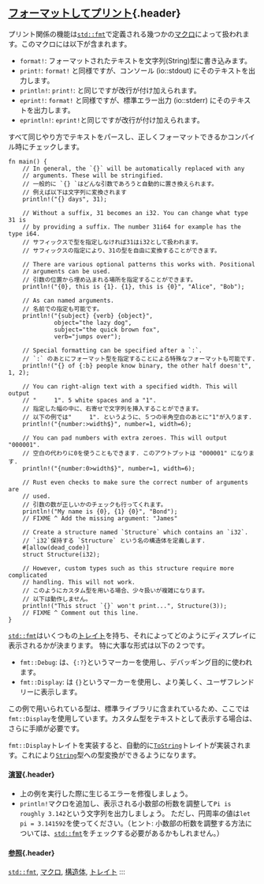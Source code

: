 ## [フォーマットしてプリント](#フォーマットしてプリント){.header}

プリント関係の機能は[`std::fmt`](https://doc.rust-lang.org/std/fmt/)で定義される幾つかの[マクロ](../macros.html)によって扱われます。このマクロには以下が含まれます。

-   `format!`:
    フォーマットされたテキストを文字列(String)型に書き込みます。
-   `print!`: `format!` と同様ですが、コンソール (io::stdout)
    にそのテキストを出力します。
-   `println!`: `print!`: と同じですが改行が付け加えられます。
-   `eprint!`: `format!` と同様ですが、標準エラー出力 (io::stderr)
    にそのテキストを出力します。
-   `eprintln!`: `eprint!`と同じですが改行が付け加えられます。

すべて同じやり方でテキストをパースし、正しくフォーマットできるかコンパイル時にチェックします。

    fn main() {
        // In general, the `{}` will be automatically replaced with any
        // arguments. These will be stringified.
        // 一般的に `{} `はどんな引数であろうと自動的に置き換えられます。
        // 例えば以下は文字列に変換されます
        println!("{} days", 31);

        // Without a suffix, 31 becomes an i32. You can change what type 31 is
        // by providing a suffix. The number 31i64 for example has the type i64.
        // サフィックスで型を指定しなければ31はi32として扱われます。
        // サフィックスの指定により、31の型を自由に変換することができます。

        // There are various optional patterns this works with. Positional
        // arguments can be used.
        // 引数の位置から埋め込まれる場所を指定することができます。
        println!("{0}, this is {1}. {1}, this is {0}", "Alice", "Bob");

        // As can named arguments.
        // 名前での指定も可能です。
        println!("{subject} {verb} {object}",
                 object="the lazy dog",
                 subject="the quick brown fox",
                 verb="jumps over");

        // Special formatting can be specified after a `:`.
        // `:` のあとにフォーマット型を指定することによる特殊なフォーマットも可能です.
        println!("{} of {:b} people know binary, the other half doesn't", 1, 2);

        // You can right-align text with a specified width. This will output
        // "     1". 5 white spaces and a "1".
        // 指定した幅の中に、右寄せで文字列を挿入することができます。
        // 以下の例では"     1". というように、５つの半角空白のあとに"1"が入ります.
        println!("{number:>width$}", number=1, width=6);

        // You can pad numbers with extra zeroes. This will output "000001".
        // 空白の代わりに0を使うこともできます. このアウトプットは "000001" になります.
        println!("{number:0>width$}", number=1, width=6);

        // Rust even checks to make sure the correct number of arguments are
        // used.
        // 引数の数が正しいかのチェックも行ってくれます。
        println!("My name is {0}, {1} {0}", "Bond");
        // FIXME ^ Add the missing argument: "James"

        // Create a structure named `Structure` which contains an `i32`.
        // `i32`保持する `Structure` という名の構造体を定義します.
        #[allow(dead_code)]
        struct Structure(i32);

        // However, custom types such as this structure require more complicated
        // handling. This will not work.
        // このようにカスタム型を用いる場合、少々扱いが複雑になります。
        // 以下は動作しません。
        println!("This struct `{}` won't print...", Structure(3));
        // FIXME ^ Comment out this line.
    }

[`std::fmt`](https://doc.rust-lang.org/std/fmt/)はいくつもの[トレイト](https://doc.rust-lang.org/std/fmt/#formatting-traits)を持ち、それによってどのようにディスプレイに表示されるかが決まります。
特に大事な形式は以下の２つです。

-   `fmt::Debug`:
    は、`{:?}`というマーカーを使用し、デバッギング目的に使われます。
-   `fmt::Display`: は
    `{}`というマーカーを使用し、より美しく、ユーザフレンドリーに表示します。

この例で用いられている型は、標準ライブラリに含まれているため、ここでは`fmt::Display`を使用しています。カスタム型をテキストとして表示する場合は、さらに手順が必要です。

`fmt::Display`トレイトを実装すると、自動的に[`ToString`](https://doc.rust-lang.org/std/string/trait.ToString.html)トレイトが実装されます。これにより[`String`](../std/str.html)型への型変換ができるようになります。

#### [演習](#演習){.header}

-   上の例を実行した際に生じるエラーを修復しましょう。
-   `println!`マクロを追加し、表示される小数部の桁数を調整して`Pi is roughly 3.142`という文字列を出力しましょう。
    ただし、円周率の値は`let pi = 3.141592`を使ってください。（ヒント:
    小数部の桁数を調整する方法については、[`std::fmt`](https://doc.rust-lang.org/std/fmt/)をチェックする必要があるかもしれません。）

#### [参照](#参照){.header}

[`std::fmt`](https://doc.rust-lang.org/std/fmt/),
[マクロ](../macros.html), [構造体](../custom_types/structs.html),
[トレイト](https://doc.rust-lang.org/std/fmt/#formatting-traits)
:::

